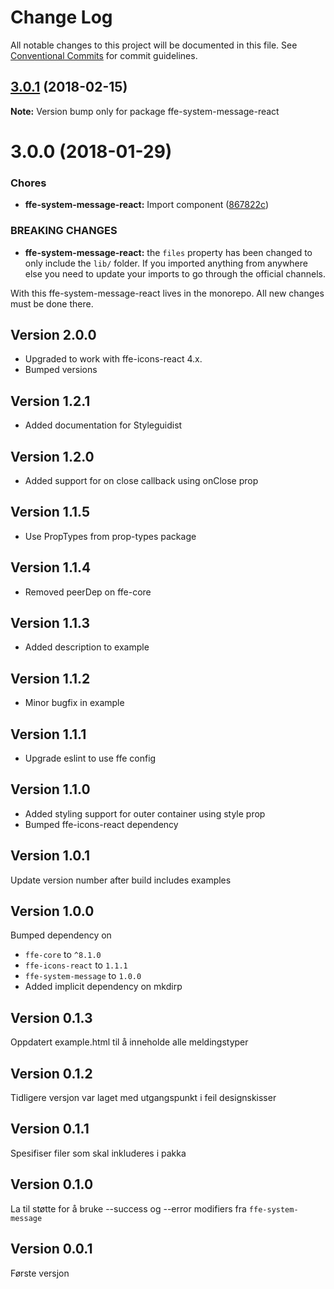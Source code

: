 # Change Log

All notable changes to this project will be documented in this file.
See [Conventional Commits](https://conventionalcommits.org) for commit guidelines.

<a name="3.0.1"></a>
## [3.0.1](***REMOVED***) (2018-02-15)




**Note:** Version bump only for package ffe-system-message-react

<a name="3.0.0"></a>
# 3.0.0 (2018-01-29)


### Chores

* **ffe-system-message-react:** Import component ([867822c](***REMOVED***))


### BREAKING CHANGES

* **ffe-system-message-react:** the `files` property has been changed to only include
the `lib/` folder. If you imported anything from anywhere else you need
to update your imports to go through the official channels.

With this ffe-system-message-react lives in the monorepo. All new
changes must be done there.




## Version 2.0.0
* Upgraded to work with ffe-icons-react 4.x.
* Bumped versions

## Version 1.2.1
* Added documentation for Styleguidist

## Version 1.2.0
* Added support for on close callback using onClose prop

## Version 1.1.5
* Use PropTypes from prop-types package

## Version 1.1.4
* Removed peerDep on ffe-core

## Version 1.1.3
* Added description to example

## Version 1.1.2
* Minor bugfix in example

## Version 1.1.1
* Upgrade eslint to use ffe config

## Version 1.1.0
* Added styling support for outer container using style prop
* Bumped ffe-icons-react dependency

## Version 1.0.1

Update version number after build includes examples

## Version 1.0.0
Bumped dependency on
* `ffe-core` to `^8.1.0`
* `ffe-icons-react` to `1.1.1`
* `ffe-system-message` to `1.0.0`
* Added implicit dependency on  mkdirp

## Version 0.1.3
Oppdatert example.html til å inneholde alle meldingstyper

## Version 0.1.2
Tidligere versjon var laget med utgangspunkt i feil designskisser

## Version 0.1.1
Spesifiser filer som skal inkluderes i pakka

## Version 0.1.0
La til støtte for å bruke --success og --error modifiers fra `ffe-system-message`

## Version 0.0.1
Første versjon
